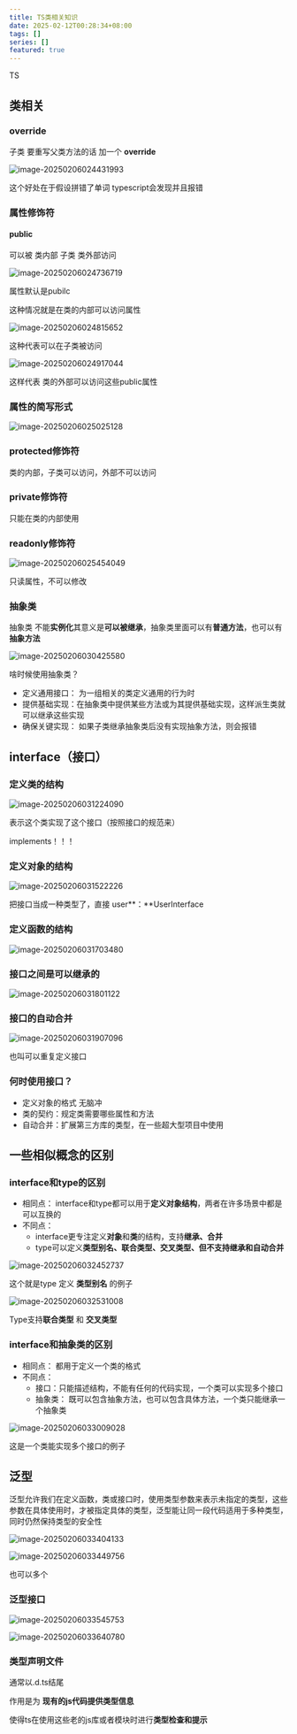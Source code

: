 ```yaml
---
title: TS类相关知识
date: 2025-02-12T00:28:34+08:00
tags: []
series: []
featured: true
---
```

TS
<!--more-->
## 类相关

### override

子类 要重写父类方法的话 加一个 **override**

![image-20250206024431993](/image-20250206024431993.png)

这个好处在于假设拼错了单词 typescript会发现并且报错



### 属性修饰符

#### public

可以被 类内部 子类 类外部访问

![image-20250206024736719](/image-20250206024736719.png)

属性默认是pubilc 

这种情况就是在类的内部可以访问属性

![image-20250206024815652](/image-20250206024815652.png)

这种代表可以在子类被访问

![image-20250206024917044](/image-20250206024917044.png)

这样代表 类的外部可以访问这些public属性



### 属性的简写形式

![image-20250206025025128](/image-20250206025025128.png)



### protected修饰符

类的内部，子类可以访问，外部不可以访问

### private修饰符

只能在类的内部使用

### readonly修饰符

![image-20250206025454049](/image-20250206025454049.png)

只读属性，不可以修改



### 抽象类

抽象类 不能**实例化**其意义是**可以被继承**，抽象类里面可以有**普通方法**，也可以有**抽象方法**

![image-20250206030425580](/image-20250206030425580.png)



啥时候使用抽象类？

- 定义通用接口： 为一组相关的类定义通用的行为时
- 提供基础实现：在抽象类中提供某些方法或为其提供基础实现，这样派生类就可以继承这些实现
- 确保关键实现： 如果子类继承抽象类后没有实现抽象方法，则会报错



## interface（接口）

### 定义类的结构

![image-20250206031224090](/image-20250206031224090.png)

表示这个类实现了这个接口（按照接口的规范来）

implements！！！



### 定义对象的结构

![image-20250206031522226](/image-20250206031522226.png)

把接口当成一种类型了，直接 user**：**UserInterface



### 定义函数的结构

![image-20250206031703480](/image-20250206031703480.png)

### 接口之间是可以继承的

  ![image-20250206031801122](/image-20250206031801122.png)



### 接口的自动合并

![image-20250206031907096](/image-20250206031907096.png)

也叫可以重复定义接口



### 何时使用接口？

- 定义对象的格式 无脑冲
- 类的契约：规定类需要哪些属性和方法
- 自动合并：扩展第三方库的类型，在一些超大型项目中使用



## 一些相似概念的区别

### interface和type的区别

- 相同点： interface和type都可以用于**定义对象结构**，两者在许多场景中都是可以互换的
- 不同点：
  - interface更专注定义**对象**和**类**的结构，支持**继承、合并**
  - type可以定义**类型别名、联合类型、交叉类型、但不支持继承和自动合并**

![image-20250206032452737](/image-20250206032452737.png)

这个就是type 定义 **类型别名** 的例子

![image-20250206032531008](/image-20250206032531008.png)

Type支持**联合类型** 和 **交叉类型**



### interface和抽象类的区别

- 相同点： 都用于定义一个类的格式
- 不同点： 
  - 接口：只能描述结构，不能有任何的代码实现，一个类可以实现多个接口
  - 抽象类： 既可以包含抽象方法，也可以包含具体方法，一个类只能继承一个抽象类

![image-20250206033009028](/image-20250206033009028.png)

这是一个类能实现多个接口的例子



## 泛型

泛型允许我们在定义函数，类或接口时，使用类型参数来表示未指定的类型，这些参数在具体使用时，才被指定具体的类型，泛型能让同一段代码适用于多种类型，同时仍然保持类型的安全性



![image-20250206033404133](/image-20250206033404133.png)

![image-20250206033449756](/image-20250206033449756.png)

也可以多个



### 泛型接口

![image-20250206033545753](/image-20250206033545753.png)

![image-20250206033640780](/image-20250206033640780.png)

### 类型声明文件

通常以.d.ts结尾

作用是为 **现有的js代码提供类型信息**

使得ts在使用这些老的js库或者模块时进行**类型检查和提示**